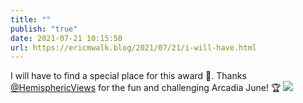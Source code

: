 ```yaml
---
title: ""
publish: "true"
date: 2021-07-21 10:15:50
url: https://ericmwalk.blog/2021/07/21/i-will-have.html
---
```


I will have to find a special place for this award 🤣. Thanks [@HemisphericViews](https://micro.blog/HemisphericViews) for the fun and challenging Arcadia June! 🏆
![](https://ericmwalk.blog/uploads/2021/5f787fe0b9.jpg)